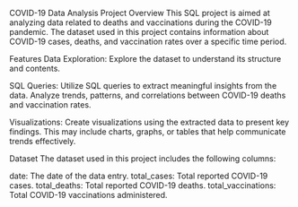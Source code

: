 COVID-19 Data Analysis Project
Overview
This SQL project is aimed at analyzing data related to deaths and vaccinations during the COVID-19 pandemic.
The dataset used in this project contains information about COVID-19 cases, deaths, and vaccination rates over a specific time period.

Features
Data Exploration: Explore the dataset to understand its structure and contents.

SQL Queries: Utilize SQL queries to extract meaningful insights from the data. Analyze trends, patterns, and correlations between COVID-19 deaths and vaccination rates.

Visualizations: Create visualizations using the extracted data to present key findings. This may include charts, graphs, or tables that help communicate trends effectively.

Dataset
The dataset used in this project includes the following columns:

date: The date of the data entry.
total_cases: Total reported COVID-19 cases.
total_deaths: Total reported COVID-19 deaths.
total_vaccinations: Total COVID-19 vaccinations administered.
